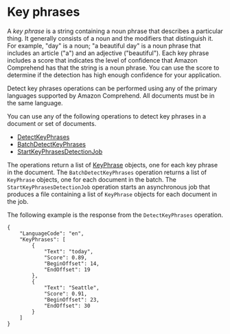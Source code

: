 # Key phrases<a name="how-key-phrases"></a>

A *key phrase* is a string containing a noun phrase that describes a particular thing\. It generally consists of a noun and the modifiers that distinguish it\. For example, "day" is a noun; "a beautiful day" is a noun phrase that includes an article \("a"\) and an adjective \("beautiful"\)\. Each key phrase includes a score that indicates the level of confidence that Amazon Comprehend has that the string is a noun phrase\. You can use the score to determine if the detection has high enough confidence for your application\.

Detect key phrases operations can be performed using any of the primary languages supported by Amazon Comprehend\. All documents must be in the same language\.

You can use any of the following operations to detect key phrases in a document or set of documents\.
+ [DetectKeyPhrases](API_DetectKeyPhrases.md)
+ [BatchDetectKeyPhrases](API_BatchDetectKeyPhrases.md)
+ [StartKeyPhrasesDetectionJob](API_StartKeyPhrasesDetectionJob.md)

The operations return a list of [KeyPhrase](API_KeyPhrase.md) objects, one for each key phrase in the document\. The `BatchDetectKeyPhrases` operation returns a list of `KeyPhrase` objects, one for each document in the batch\. The `StartKeyPhrasesDetectionJob` operation starts an asynchronous job that produces a file containing a list of `KeyPhrase` objects for each document in the job\.

The following example is the response from the `DetectKeyPhrases` operation\.

```
{
    "LanguageCode": "en",
    "KeyPhrases": [
        {
            "Text": "today",
            "Score": 0.89,
            "BeginOffset": 14,
            "EndOffset": 19
        },
        {
            "Text": "Seattle",
            "Score": 0.91,
            "BeginOffset": 23,
            "EndOffset": 30
        }
    ]
}
```